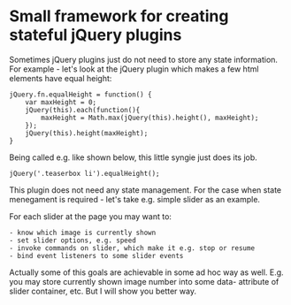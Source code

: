 Small framework for creating stateful jQuery plugins
====================================================

Sometimes jQuery plugins just do not need to store any state information.
For example - let's look at the jQuery plugin which makes a few html elements have equal height:

    jQuery.fn.equalHeight = function() {
        var maxHeight = 0;
        jQuery(this).each(function(){
            maxHeight = Math.max(jQuery(this).height(), maxHeight);
        });
        jQuery(this).height(maxHeight);
    }

Being called e.g. like shown below, this little syngie just does its job.

    jQuery('.teaserbox li').equalHeight();

This plugin does not need any state management. For the case when state menegament is required - let's 
take e.g. simple slider as an example.

For each slider at the page you may want to:

    - know which image is currently shown
    - set slider options, e.g. speed
    - invoke commands on slider, which make it e.g. stop or resume
    - bind event listeners to some slider events

Actually some of this goals are achievable in some ad hoc way as well. E.g. you may store currently shown
image number into some data- attribute of slider container, etc. But I will show you better way.